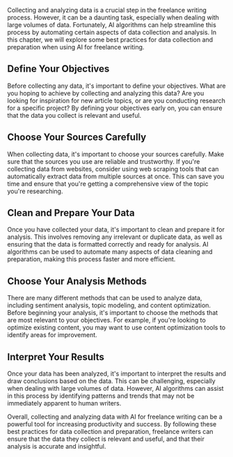 
Collecting and analyzing data is a crucial step in the freelance writing process. However, it can be a daunting task, especially when dealing with large volumes of data. Fortunately, AI algorithms can help streamline this process by automating certain aspects of data collection and analysis. In this chapter, we will explore some best practices for data collection and preparation when using AI for freelance writing.

Define Your Objectives
----------------------

Before collecting any data, it's important to define your objectives. What are you hoping to achieve by collecting and analyzing this data? Are you looking for inspiration for new article topics, or are you conducting research for a specific project? By defining your objectives early on, you can ensure that the data you collect is relevant and useful.

Choose Your Sources Carefully
-----------------------------

When collecting data, it's important to choose your sources carefully. Make sure that the sources you use are reliable and trustworthy. If you're collecting data from websites, consider using web scraping tools that can automatically extract data from multiple sources at once. This can save you time and ensure that you're getting a comprehensive view of the topic you're researching.

Clean and Prepare Your Data
---------------------------

Once you have collected your data, it's important to clean and prepare it for analysis. This involves removing any irrelevant or duplicate data, as well as ensuring that the data is formatted correctly and ready for analysis. AI algorithms can be used to automate many aspects of data cleaning and preparation, making this process faster and more efficient.

Choose Your Analysis Methods
----------------------------

There are many different methods that can be used to analyze data, including sentiment analysis, topic modeling, and content optimization. Before beginning your analysis, it's important to choose the methods that are most relevant to your objectives. For example, if you're looking to optimize existing content, you may want to use content optimization tools to identify areas for improvement.

Interpret Your Results
----------------------

Once your data has been analyzed, it's important to interpret the results and draw conclusions based on the data. This can be challenging, especially when dealing with large volumes of data. However, AI algorithms can assist in this process by identifying patterns and trends that may not be immediately apparent to human writers.

Overall, collecting and analyzing data with AI for freelance writing can be a powerful tool for increasing productivity and success. By following these best practices for data collection and preparation, freelance writers can ensure that the data they collect is relevant and useful, and that their analysis is accurate and insightful.
